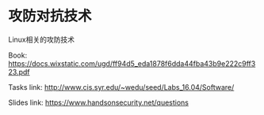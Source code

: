  # 攻防对抗技术 

Linux相关的攻防技术

Book: https://docs.wixstatic.com/ugd/ff94d5_eda1878f6dda44fba43b9e222c9ff323.pdf

Tasks link: http://www.cis.syr.edu/~wedu/seed/Labs_16.04/Software/

Slides link: https://www.handsonsecurity.net/questions

